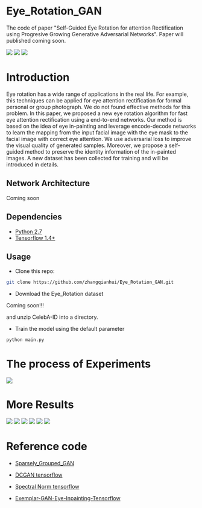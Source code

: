 # Eye_Rotation_GAN
The code of paper "Self-Guided Eye Rotation for attention Rectification using Progresive Growing Generative Adversarial Networks". Paper will published coming soon.

![](img/gif/gif1/age.gif)
![](img/gif/gif2/age.gif)
![](img/gif/gif3/age.gif)

# Introduction

Eye rotation has a wide range of applications in the real life. For example,
this techniques can be applied for eye attention rectification for formal
personal or group photograph. We do not found effective methods for this problem.
In this paper, we proposed a new eye rotation algorithm for fast
eye attention rectification using a end-to-end networks. Our method is based on the
idea of eye in-painting and leverage encode-decode networks to learn the mapping from
the input facial image with the eye mask to the facial image with correct eye attention.
We use adversarial loss to improve the visual quality of generated samples. Moreover,
we propose a self-guided method to preserve the identity information of the in-painted images.
A new dataset has been collected for training and will be introduced in details.

## Network Architecture

Coming soon

## 

## Dependencies
* [Python 2.7](https://www.python.org/download/releases/2.7/)
* [Tensorflow 1.4+](https://github.com/tensorflow/tensorflow)


## Usage

- Clone this repo:
```bash
git clone https://github.com/zhangqianhui/Eye_Rotation_GAN.git
```
- Download the Eye_Rotation dataset

Coming soon!!!

and unzip CelebA-ID into a directory. 

- Train the model using the default parameter
```bash
python main.py 
```


# The process of Experiments

![](img/output.jpg)

# More Results

![](img/gif/gif4/age.gif)
![](img/gif/gif5/age.gif)
![](img/gif/gif6/age.gif)
![](img/gif/gif7/age.gif)
![](img/gif/gif8/age.gif)
![](img/gif/gif9/age.gif)
            
# Reference code

- [Sparsely_Grouped_GAN](https://github.com/zhangqianhui/Sparsely-Grouped-GAN)

- [DCGAN tensorflow](https://github.com/carpedm20/DCGAN-tensorflow)

- [Spectral Norm tensorflow](https://github.com/taki0112/Spectral_Normalization-Tensorflow)

- [Exemplar-GAN-Eye-Inpainting-Tensorflow](https://github.com/zhangqianhui/Exemplar-GAN-Eye-Inpainting-Tensorflow.git)


